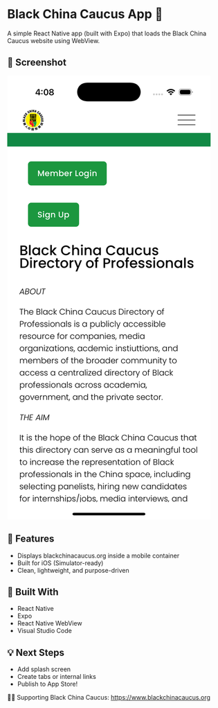 # Black China Caucus App 📱

A simple React Native app (built with Expo) that loads the Black China Caucus website using WebView.

## 📸 Screenshot

![App Screenshot](./simulator.png)


## 🔨 Features
- Displays blackchinacaucus.org inside a mobile container
- Built for iOS (Simulator-ready)
- Clean, lightweight, and purpose-driven

## 🚀 Built With
- React Native
- Expo
- React Native WebView
- Visual Studio Code

## 💡 Next Steps
- Add splash screen
- Create tabs or internal links
- Publish to App Store!

✊🏽 Supporting Black China Caucus: https://www.blackchinacaucus.org
